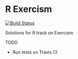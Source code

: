 # R Exercism

[![Build Status](https://travis-ci.com/tqa236/r_exercism.svg?branch=master)](https://travis-ci.com/tqa236/r_exercism)

Solutions for R track on Exercism

TODO

- Run tests on Travis CI
